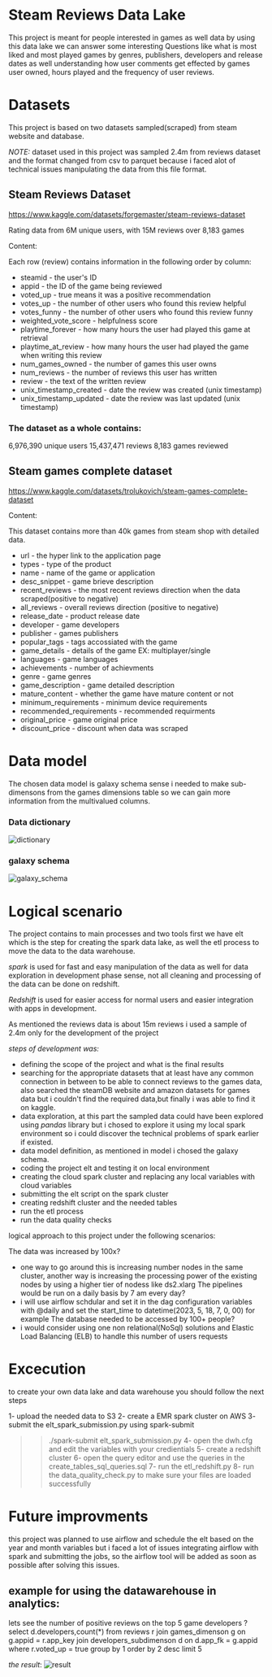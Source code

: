 
# Steam Reviews Data Lake

This project is meant for people interested in games as well data
by using this data lake we can answer some interesting  Questions like what is most liked and most played games by  genres, publishers, developers and release dates as well understanding how user comments get effected by games user owned, hours played and the frequency of user reviews.

# Datasets

This project is based on two datasets sampled(scraped) from steam website and database.

_NOTE:_ dataset used in this project was sampled 2.4m from reviews dataset and
the format changed from csv to parquet because i faced alot of technical issues manipulating the data
from this file format.

## Steam Reviews Dataset
https://www.kaggle.com/datasets/forgemaster/steam-reviews-dataset


Rating data from 6M unique users, with 15M reviews over 8,183 games

Content:

Each row (review) contains information in the following order by column:

- steamid - the user's ID
- appid - the ID of the game being reviewed
- voted_up - true means it was a positive recommendation
- votes_up - the number of other users who found this review helpful
- votes_funny - the number of other users who found this review funny
- weighted_vote_score - helpfulness score
- playtime_forever - how many hours the user had played this game at retrieval
- playtime_at_review - how many hours the user had played the game when writing this review
- num_games_owned - the number of games this user owns
- num_reviews - the number of reviews this user has written
- review - the text of the written review
- unix_timestamp_created - date the review was created (unix timestamp)
- unix_timestamp_updated - date the review was last updated (unix timestamp)

### The dataset as a whole contains:
6,976,390 unique users
15,437,471 reviews
8,183 games reviewed

## Steam games complete dataset

https://www.kaggle.com/datasets/trolukovich/steam-games-complete-dataset

Content:

This dataset contains more than 40k games from steam shop with detailed data.

- url - the hyper link to the application page
- types - type of the product
- name - name of the game or application
- desc_snippet - game brieve description
- recent_reviews - the most recent reviews direction when the data scraped(positive to negative)
- all_reviews - overall reviews direction (positive to negative)
- release_date - product release date
- developer - game developers
- publisher - games publishers
- popular_tags - tags accossiated with the game
- game_details - details of the game EX: multiplayer/single
- languages - game languages
- achievements - number of achievments 
- genre - game genres
- game_description - game detailed description
- mature_content - whether the game have mature content or not
- minimum_requirements - minimum device requirements
- recommended_requirements - recommended requirments 
- original_price - game original price
- discount_price - discount when data was scraped



# Data model  

The chosen data model is galaxy schema sense i needed to make sub-dimensons from the games dimensions table so we can gain more information from the multivalued columns.

### Data dictionary 
![dictionary](https://drive.google.com/file/d/1-3axhAcb5E8mwpl1gAkaQbqPEOIp301d)
### galaxy schema

![galaxy_schema](https://drive.google.com/file/d/1-3ATgTlb6B9E92pZ3iqmuEm5UFTzTOzf)


# Logical scenario

The project contains to main processes and two tools  first we have elt which is the step for creating the spark data lake, as well the etl process to move the data to the data warehouse.

*spark* is used for fast and easy manipulation of the data as well for data exploration in development phase sense, not all cleaning and processing of the data can be done on redshift.

*Redshift* is used for easier access for normal users and easier integration with apps in development.

As mentioned the reviews data is about 15m reviews i used a sample of 2.4m only for the development of the project

_steps of development was:_
- defining the scope of the project and what is the final results
- searching for the appropriate datasets that at least have any common connection in between to be able to connect reviews to the games data, also searched the steamDB website and amazon datasets for games data but i couldn't find the required data,but finally i was able to find it on kaggle.
- data exploration, at this part the sampled data could have been explored using _pandas_ library but i chosed to explore it using my local spark environment
so i could discover the technical problems of spark earlier if existed.
- data model definition, as mentioned in model i chosed the galaxy schema.
- coding the project elt and testing it on local environment
- creating the cloud spark cluster and replacing any local variables with cloud variables
- submitting the elt script on the spark cluster
- creating redshift cluster and the needed tables
- run the etl process
- run the data quality checks



logical approach to this project under the following scenarios:

The data was increased by 100x?
- one way to go around this is increasing number nodes in the same cluster, another way is increasing the processing power of the existing nodes by using a higher tier of nodess like ds2.xlarg
The pipelines would be run on a daily basis by 7 am every day?
- i will use airflow schdular and set it in the dag configuration variables with @daily and set the start_time to  datetime(2023, 5, 18, 7, 0, 00) for example 
The database needed to be accessed by 100+ people?
- i would consider using one non relational(NoSql) solutions and Elastic Load Balancing (ELB) to handle this number of users requests 



# Excecution

to create your own data lake and data warehouse you should follow the next steps

1- upload the needed data to S3
2- create a EMR spark cluster on AWS
3- submit the elt_spark_submission.py using spark-submit
   >> ./spark-submit elt_spark_submission.py
4- open the dwh.cfg and edit the variables with your credientials
5- create a redshift cluster
6- open the query editor and use the queries in the create_tables_sql_queries.sql
7- run the etl_redshift.py
8- run the data_quality_check.py to make sure your files are loaded successfully 

# Future improvments
this project was planned to use airflow and schedule the elt based on the year and month variables
but i faced a lot of issues integrating airflow with spark and submitting the jobs, so the airflow tool will be added as soon as possible after solving this issues. 


## example for using the datawarehouse in analytics:

lets see the number of positive reviews on the top 5 game developers ?
select  d.developers,count(*) 
from 
reviews r 
join games_dimenson g on g.appid = r.app_key
join developers_subdimenson d on  d.app_fk = g.appid
where r.voted_up = true
group by 1
order by 2 desc
limit 5 

_the result_:
![result](https://drive.google.com/file/d/1MFUrd0ltRLr9M6AiGzU0Xd-a7OY1T6sV)

